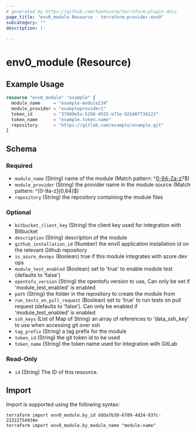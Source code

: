 ```yaml
---
# generated by https://github.com/hashicorp/terraform-plugin-docs
page_title: "env0_module Resource - terraform-provider-env0"
subcategory: ""
description: |-
  
---
```


# env0_module (Resource)



## Example Usage

```terraform
resource "env0_module" "example" {
  module_name     = "example-module234"
  module_provider = "exampleprovider1"
  token_id        = "37689e5a-5298-4555-b71e-92b80f736222"
  token_name      = "example.token.name"
  repository      = "https://gitlab.com/example/example.git"
}
```

<!-- schema generated by tfplugindocs -->
## Schema

### Required

- `module_name` (String) name of the module (Match pattern: ^[0-9A-Za-z](?:[0-9A-Za-z-_]{0,62}[0-9A-Za-z])?$)
- `module_provider` (String) the provider name in the module source (Match pattern: ^[0-9a-z]{0,64}$)
- `repository` (String) the repository containing the module files

### Optional

- `bitbucket_client_key` (String) the client key used for integration with Bitbucket
- `description` (String) description of the module
- `github_installation_id` (Number) the env0 application installation id on the relevant Github repository
- `is_azure_devops` (Boolean) true if this module integrates with azure dev ops
- `module_test_enabled` (Boolean) set to 'true' to enable module test (defaults to 'false')
- `opentofu_version` (String) the opentofu version to use, Can only be set if 'module_test_enabled' is enabled
- `path` (String) the folder in the repository to create the module from
- `run_tests_on_pull_request` (Boolean) set to 'true' to run tests on pull request (defaults to 'false'). Can only be enabled if 'module_test_enabled' is enabled
- `ssh_keys` (List of Map of String) an array of references to 'data_ssh_key' to use when accessing git over ssh
- `tag_prefix` (String) a tag prefix for the module
- `token_id` (String) the git token id to be used
- `token_name` (String) the token name used for integration with GitLab

### Read-Only

- `id` (String) The ID of this resource.

## Import

Import is supported using the following syntax:

```shell
terraform import env0_module.by_id ddda7b30-6789-4d24-937c-22322754934e
terraform import env0_module.by_module_name "module-name"
```
